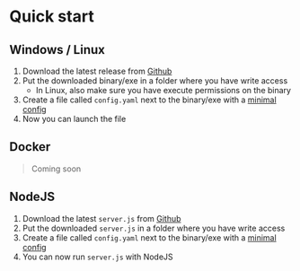 # Quick start

## Windows / Linux

1. Download the latest release from [Github](https://github.com/SMTP2Graph/SMTP2Graph/releases)
2. Put the downloaded binary/exe in a folder where you have write access
    - In Linux, also make sure you have execute permissions on the binary
3. Create a file called `config.yaml` next to the binary/exe with a [minimal config](config.md#minimal)
4. Now you can launch the file

## Docker

> Coming soon

## NodeJS

1. Download the latest `server.js` from [Github](https://github.com/SMTP2Graph/SMTP2Graph/releases)
2. Put the downloaded `server.js` in a folder where you have write access
3. Create a file called `config.yaml` next to the binary/exe with a [minimal config](config.md#minimal)
4. You can now run `server.js` with NodeJS
